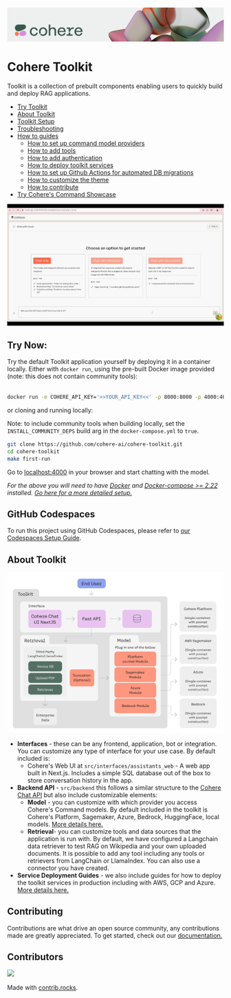 ![](/docs/assets/banner.png)

# Cohere Toolkit

Toolkit is a collection of prebuilt components enabling users to quickly build and deploy RAG applications.

- [Try Toolkit](#try-now)
- [About Toolkit](#about-toolkit)
- [Toolkit Setup](/docs/setup.md)
- [Troubleshooting](/docs/troubleshooting.md)
- [How to guides](/docs/how_to_guides.md)
  - [How to set up command model providers](/docs/command_model_providers.md)
  - [How to add tools](/docs/custom_tool_guides/tool_guide.md)
  - [How to add authentication](/docs/auth_guide.md)
  - [How to deploy toolkit services](/docs/service_deployments.md)
  - [How to set up Github Actions for automated DB migrations](/docs/github_migrations_action.md)
  - [How to customize the theme](/docs/theming.md)
  - [How to contribute](#contributing)
- [Try Cohere's Command Showcase](https://coral.cohere.com/)

![](/docs/assets/toolkit.gif)

## Try Now:

Try the default Toolkit application yourself by deploying it in a container locally. Either with `docker run`, using the pre-built Docker image provided (note: this does not contain community tools):

```bash

docker run -e COHERE_API_KEY='>>YOUR_API_KEY<<' -p 8000:8000 -p 4000:4000 ghcr.io/cohere-ai/cohere-toolkit:latest

```

or cloning and running locally:

Note: to include community tools when building locally, set the `INSTALL_COMMUNITY_DEPS` build arg in the `docker-compose.yml` to `true`.

```bash
git clone https://github.com/cohere-ai/cohere-toolkit.git
cd cohere-toolkit
make first-run
```

Go to [localhost:4000](http://localhost:4000/) in your browser and start chatting with the model.

_For the above you will need to have [Docker](https://www.docker.com/products/docker-desktop/) and [Docker-compose >= 2.22](https://docs.docker.com/compose/install/) installed. [Go here for a more detailed setup.](/docs/setup.md)_

## GitHub Codespaces

To run this project using GitHub Codespaces, please refer to [our Codespaces Setup Guide](/docs/github_codespaces.md).

## About Toolkit

![](/docs/assets/toolkit_graphic.png)

- **Interfaces** - these can be any frontend, application, bot or integration. You can customize any type of interface for your use case. By default included is:
  - Cohere's Web UI at `src/interfaces/assistants_web` - A web app built in Next.js. Includes a simple SQL database out of the box to store conversation history in the app.
- **Backend API** - `src/backend` this follows a similar structure to the [Cohere Chat API](https://docs.cohere.com/reference/chat) but also include customizable elements:
  - **Model** - you can customize with which provider you access Cohere's Command models. By default included in the toolkit is Cohere's Platform, Sagemaker, Azure, Bedrock, HuggingFace, local models. [More details here.](/docs/command_model_providers.md)
  - **Retrieval**- you can customize tools and data sources that the application is run with. By default, we have configured a Langchain data retriever to test RAG on Wikipedia and your own uploaded documents. It is possible to add any tool including any tools or retrievers from LangChain or LlamaIndex. You can also use a connector you have created.
- **Service Deployment Guides** - we also include guides for how to deploy the toolkit services in production including with AWS, GCP and Azure. [More details here.](/docs/service_deployments.md)

## Contributing

Contributions are what drive an open source community, any contributions made are greatly appreciated. To get started, check out our [documentation.](CONTRIBUTING.md)

## Contributors

<a href="https://github.com/cohere-ai/cohere-toolkit/graphs/contributors">
  <img src="https://contrib.rocks/image?repo=cohere-ai/cohere-toolkit" />
</a>

Made with [contrib.rocks](https://contrib.rocks).
